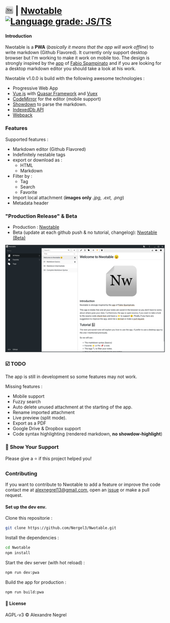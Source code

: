 # <img alt="nwotable_logo" src="https://github.com/Nergel3/Nwotable/raw/master/resources/nwotable.png" width="25"> | [Nwotable](https://nwotable.herokuapp.com) [![Language grade: JS/TS](https://img.shields.io/lgtm/grade/javascript/g/Nergel3/Nwotable.svg?logo=lgtm&logoWidth=18)](https://lgtm.com/projects/g/Nergel3/Nwotable/context:javascript)

#### Introduction
Nwotable is a **PWA** (*basically it means that the app will work offline*) to write markdown (Github Flavored). It currently only support desktop browser but I'm working to make it work on mobile too.
The design is strongly inspired by the [app](https://github.com/notable/notable) of [Fabio Spampinato](https://github.com/fabiospampinato) and if you are looking for a desktop markdown editor you should take a look at his work.

Nwotable v1.0.0 is build with the following awesome technologies :
* Progressive Web App
* [Vue.js](https://vuejs.org/) with [Quasar Framework](https://quasar.dev/) and [Vuex](https://vuex.vuejs.org/)
* [CodeMirror](https://codemirror.net/index.html) for the editor (mobile support)
* [Showdown](https://github.com/showdownjs/showdown) to parse the markdown.
* [IndexedDb API](https://developer.mozilla.org/en-US/docs/Web/API/IndexedDB_API/Using_IndexedDB)
* [Webpack](https://webpack.js.org/)


### Features
Supported features :
* Markdown editor (Github Flavored)
* Indefinitely nestable tags
* export or download as : 
	* HTML
	* Markdown
* Filter by :
	* Tag
	* Search
	* Favorite
* Import local attachment (**images only** *.jpg, .ext, .png*)
* Metadata header

### "Production Release" & Beta
 * Production : [Nwotable](https://nwotable.herokuapp.com)
 * Beta (update at each github push & no tutorial, changelog): [Nwotable (Beta)](https://nwotable.netlify.com) 

![screenshot](https://github.com/Nergel3/Nwotable/raw/master/resources/home.jpg)

### :ballot_box_with_check: TODO
The app is still in development so some features may not work.

Missing features :
* Mobile support
* Fuzzy search
* Auto delete unused attachment at the starting of the app.
* Rename imported attachment
* Live preview (split mode).
* Export as a PDF
* Google Drive & Dropbox support
* Code syntax highlighting (rendered markdown, **no showdow-highlight**)

### :stars: Show Your Support
Please give a :star: if this project helped you!

### Contributing
If you want to contribute to Nwotable to add a feature or improve the code contact me at [alexnegrel13@gmail.com](mailto:alexnegrel13@gmail.com), open an [issue](https://github.com/Nergel3/Nwotable/issues) or make a pull request.

#### Set up the dev env.
Clone this repositorie :
```bash
git clone https://github.com/Nergel3/Nwotable.git
```

Install the dependencies :
```bash
cd Nwotable
npm install
```

Start the dev server (with hot reload) :
```bash
npm run dev:pwa
```

Build the app for production :
```bash
npm run build:pwa
```

#### :scroll: License
AGPL-v3 © Alexandre Negrel
